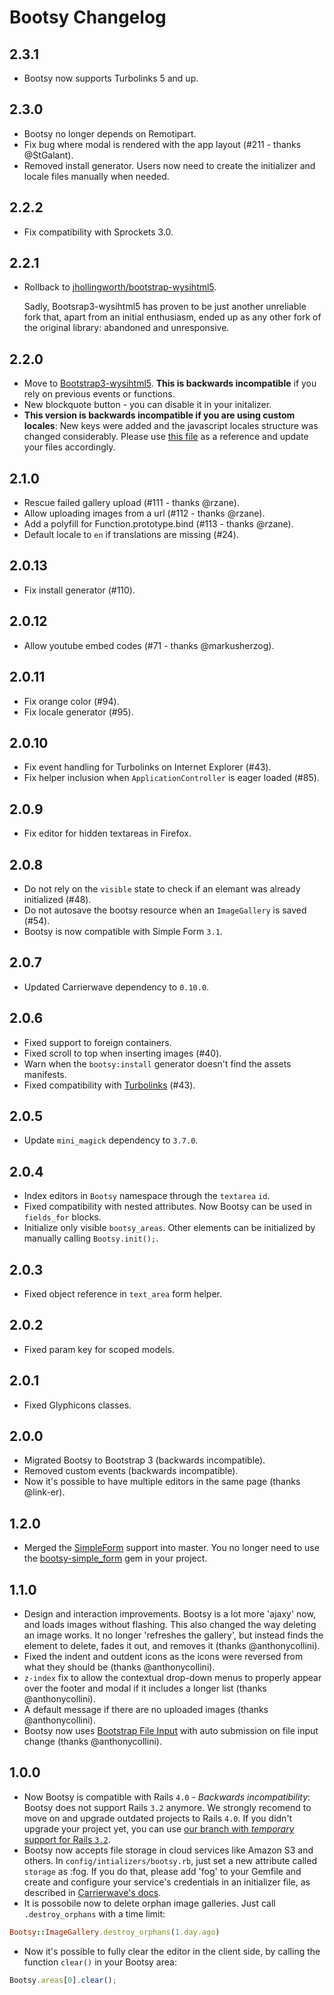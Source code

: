 # Bootsy Changelog

## 2.3.1

* Bootsy now supports Turbolinks 5 and up.

## 2.3.0

* Bootsy no longer depends on Remotipart.
* Fix bug where modal is rendered with the app layout (#211 - thanks @StGalant).
* Removed install generator. Users now need to create the initializer and locale
  files manually when needed.

## 2.2.2

* Fix compatibility with Sprockets 3.0.

## 2.2.1

* Rollback to [jhollingworth/bootstrap-wysihtml5](https://github.com/jhollingworth/bootstrap-wysihtml5).

  Sadly, Bootsrap3-wysihtml5 has proven to be just another unreliable fork that,
  apart from an initial enthusiasm, ended up as any other fork of the original
  library: abandoned and unresponsive.

## 2.2.0

* Move to [Bootstrap3-wysihtml5](https://github.com/bootstrap-wysiwyg/bootstrap3-wysiwyg).
  **This is backwards incompatible** if you rely on previous events or functions.
* New blockquote button - you can disable it in your initalizer.
* **This version is backwards incompatible if you are using custom locales**:
  New keys were added and the javascript locales structure was changed considerably.
  Please use [this file](https://github.com/volmer/bootsy/blob/master/app/assets/javascripts/bootsy/locales/pt-BR.js)
  as a reference and update your files accordingly.

## 2.1.0

* Rescue failed gallery upload (#111 - thanks @rzane).
* Allow uploading images from a url (#112 - thanks @rzane).
* Add a polyfill for Function.prototype.bind (#113 - thanks @rzane).
* Default locale to `en` if translations are missing (#24).

## 2.0.13

* Fix install generator (#110).

## 2.0.12

* Allow youtube embed codes (#71 - thanks @markusherzog).

## 2.0.11

* Fix orange color (#94).
* Fix locale generator (#95).

## 2.0.10

* Fix event handling for Turbolinks on Internet Explorer (#43).
* Fix helper inclusion when `ApplicationController` is eager loaded (#85).

## 2.0.9

* Fix editor for hidden textareas in Firefox.

## 2.0.8

* Do not rely on the `visible` state to check if an elemant was already initialized (#48).
* Do not autosave the bootsy resource when an `ImageGallery` is saved (#54).
* Bootsy is now compatible with Simple Form `3.1`.

## 2.0.7

* Updated Carrierwave dependency to `0.10.0`.

## 2.0.6

* Fixed support to foreign containers.
* Fixed scroll to top when inserting images (#40).
* Warn when the `bootsy:install` generator doesn't find the assets manifests.
* Fixed compatibility with [Turbolinks](https://github.com/rails/turbolinks) (#43).

## 2.0.5

* Update `mini_magick` dependency to `3.7.0`.

## 2.0.4

* Index editors in `Bootsy` namespace through the `textarea` `id`.
* Fixed compatibility with nested attributes. Now Bootsy can be used in `fields_for` blocks.
* Initialize only visible `bootsy_areas`. Other elements can be initialized by manually
  calling `Bootsy.init();`.

## 2.0.3

* Fixed object reference in `text_area` form helper.

## 2.0.2

* Fixed param key for scoped models.

## 2.0.1

* Fixed Glyphicons classes.

## 2.0.0

* Migrated Bootsy to Bootstrap 3 (backwards incompatible).
* Removed custom events (backwards incompatible).
* Now it's possible to have multiple editors in the same page (thanks @link-er).

## 1.2.0

* Merged the [SimpleForm](https://github.com/plataformatec/simple_form) support into master.
  You no longer need to use the [bootsy-simple_form](https://github.com/volmer/bootsy-simple_form)
  gem in your project.

## 1.1.0

* Design and interaction improvements. Bootsy is a lot more 'ajaxy' now, and loads images
  without flashing. This also changed the way deleting an image works. It no longer
  'refreshes the gallery', but instead finds the element to delete, fades it out,
  and removes it (thanks @anthonycollini).
* Fixed the indent and outdent icons as the icons were reversed from what they
  should be (thanks @anthonycollini).
* `z-index` fix to allow the contextual drop-down menus to properly appear over the footer and
  modal if it includes a longer list (thanks @anthonycollini).
* A default message if there are no uploaded images (thanks @anthonycollini).
* Bootsy now uses [Bootstrap File Input](https://github.com/grevory/bootstrap-file-input) with
  auto submission on file input change (thanks @anthonycollini).

## 1.0.0

* Now Bootsy is compatible with Rails `4.0` - *Backwards incompatibility*: Bootsy does not support
  Rails `3.2` anymore. We strongly recomend to move on and upgrade outdated projects to Rails `4.0`.
  If you didn't upgrade your project yet, you can use
  [our branch with *temporary* support for Rails `3.2`](https://github.com/volmer/bootsy/tree/rails-3.2).
* Bootsy now accepts file storage in cloud services like Amazon S3 and others.
  In `config/intializers/bootsy.rb`, just set a new attribute called `storage`
  as :fog. If you do that, please add 'fog' to your Gemfile and create and
  configure your service's credentials in an   initializer file, as described in [Carrierwave's docs](https://github.com/carrierwaveuploader/carrierwave/blob/master/README.md#using-amazon-s3).
* It is possobile now to delete orphan image galleries. Just call `.destroy_orphans` with a time limit:

```ruby
Bootsy::ImageGallery.destroy_orphans(1.day.ago)
```

* Now it's possible to fully clear the editor in the client side, by calling the function `clear()` in your Bootsy area:

```javascript
Bootsy.areas[0].clear();
```
